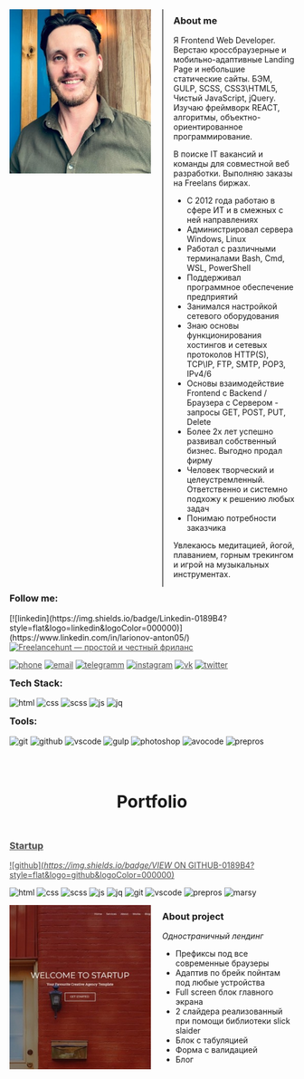 <style type="text/css">
	
/* Измененные стили темы */

	header {
		background: #051F32 !important;
	}

	h3 {
		margin-top: 10px !important; 
	}

	a {
		color: #474747;
		transition: all 0.5s ease 0s;
	}

	a:hover {
		text-decoration: none;
		color: #0D70A3;
	}

	a:visited {
	text-decoration: none;
	}

	a:focus,
	a:active {
	outline: none;
	}

	aside#sidebar {
		display:none !important;
	}

	#main-content {
    float: none;
    width: 100% !important;
	}

	#main-content h3:before, #main-content h2:before {
		padding-right: 0;
    	margin-left: 0;
    	content: none;
	}

/* Собственные стили */

	.about__row {
		display:flex;
	}

	.about__myphoto {
		position:relative;
		margin: 0px 40px 20px 0px; 
		flex: 0 0 250px;
		height: 290px;
	}
	
	.about__description {
		position: relative;
	}
	.about__description:before {
		position: absolute;
		top: 0;
		left: -20px;
		content:'';
		width: 2px;
		height: 100%;
		background-color: #666;
	}
	
	.about__img {
		position: absolute;
    	width: 100%;
    	height: 100%;
    	top: 0;
    	left: 0;
    	-o-object-fit: cover;
    	object-fit: cover;
	}

	.startup__title {
		text-align:center;
		font-size: 30px !important;
		margin: 80px 0 50px 0;
	}

	.startup__row {
		display:flex;
	}

	.startup__img {
		position:relative;
		flex: 0 0 250px;
		height: 290px;
		margin: 0 20px 0 0;
	}

	.startup__img>img {
		position: absolute;
    	width: 100%;
    	height: 100%;
    	top: 0;
    	left: 0;
    	-o-object-fit: cover;
    	object-fit: cover;
	}

	span {
		font-style:italic;
	}

/* Медиа запросы */

	@media (max-width:768px) {
		.about__row {
			flex-direction:column;
		}
		.about__myphoto {
			margin: 0px 0px 10px 0px; 
			flex: 0 0 290px;
			width: 250px;	
		}
		.startup__row {
			flex-direction:column;
		}
		.startup__img {
			flex: 0 0 250px;
			width: 100%;
			margin: 0 0 10px 0;
		}
		.startup__title {
			margin: 50px 0 50px 0;
		}
	}

	@media (max-width: 424px) {
		.about__myphoto {
			flex: 0 0 240px;
			width: 200px;	
		}
	}
</style>

<!-- Блок краткой информации обо мне -->

<div class="about__row">
	<div class="about__myphoto"><img class="about__img" src="img/myphoto.jpg"/></div>
	<div class="about__description">
		<h3> About me </h3>
		<p> Я Frontend Web Developer. Верстаю кроссбраузерные и мобильно-адаптивные Landing Page и небольшие статические сайты. БЭМ, GULP, SCSS, CSS3\HTML5, Чистый JavaScript, jQuery. Изучаю фреймворк REACT, алгоритмы, объектно-ориентированное программирование. </p>
		<p> В поиске IT вакансий и команды для совместной веб разработки. Выполняю заказы на Freelans биржах. </p>
			<ul>
			<li> С 2012 года работаю в сфере ИТ и в смежных с ней направлениях </li>
			<li> Администрировал сервера Windows, Linux </li> 
			<li> Работал с различными терминалами Bash, Cmd, WSL, PowerShell </li>
			<li> Поддерживал программное обеспечение предприятий </li>
			<li> Занимался настройкой сетевого оборудования </li>
			<li> Знаю основы функционирования хостингов и сетевых протоколов HTTP(S), TCP\IP, FTP, SMTP, POP3, IPv4/6 </li>
			<li> Основы взаимодействие Frontend с Backend / Браузера с Сервером - запросы GET, POST, PUT, Delete </li>
			<li> Более 2х лет успешно развивал собственный бизнес. Выгодно продал фирму </li>
			<li> Человек творческий и целеустремленный. Ответственно и системно подхожу к решению любых задач </li> 
			<li> Понимаю потребности заказчика </li>
			</ul>
		<p> Увлекаюсь медитацией, йогой, плаванием, горным трекингом и игрой на музыкальных инструментах. </p>
	</div>
</div>

<!-- Блок контактов -->

<h3>Follow me:</h3>
[![linkedin](https://img.shields.io/badge/Linkedin-0189B4?style=flat&logo=linkedin&logoColor=000000)](https://www.linkedin.com/in/larionov-anton05/)
<a href="https://freelancehunt.com/freelancer/anton_larionov05.html?from=shield&r=xPWv7" target="_blank"><img src="https://freelancehunt.com/shields/display/id/1109187/type/reviews?style=flat&amp;lang=ru" alt="Freelancehunt — простой и честный фриланс"></a>

[![phone](https://img.shields.io/badge/PHONE_+7_(988)_570_72_57-0189B4?style=flat&logo=apple&logoColor=D9D9D9)](tel:+79885707257)
[![email](https://img.shields.io/badge/EMAIL_larionovanton05@gmail.com-0189B4?style=flat&logo=gmail&logoColor=F44336)](mailto:larionovanton05@gmail.com)
[![telegramm](https://img.shields.io/badge/TELEGRAMM-0189B4?style=flat&logo=telegram&logoColor=1D97C9)](https://t.me/AntonLarionov1)
[![instagram](https://img.shields.io/badge/INSTARAM-0189B4?style=flat&logo=instagram&logoColor=B83092)](https://www.instagram.com/seignior.anlarion/)
[![vk](https://img.shields.io/badge/VKONTACTE-0189B4?style=flat&logo=vk&logoColor=5181B8)](https://vk.com/larionov66)
[![twitter](https://img.shields.io/badge/TWITTER-0189B4?style=flat&logo=twitter&logoColor=209BF3)](https://twitter.com/larionov_anton1)

<!-- Блок стека технологий -->

<h3>Tech Stack:</h3>

![html](https://img.shields.io/badge/HTML5-7A8573?style=flat&logo=html5&logoColor=E34F26)
![css](https://img.shields.io/badge/CSS3-7A8573?style=flat&logo=css3&logoColor=117B11)
![scss](https://img.shields.io/badge/SCSS-7A8573?style=flat&logo=sass&logoColor=D05385)
![js](https://img.shields.io/badge/JAVASCRIPT-7A8573?style=flat&logo=javascript&logoColor=F7E01D)
![jq](https://img.shields.io/badge/JQUERY-7A8573?style=flat&logo=jquery&logoColor=193657)

<h3>Tools:</h3>

![git](https://img.shields.io/badge/GIT-7A8573?style=flat&logo=git&logoColor=DF4C37)
![github](https://img.shields.io/badge/GITHUB-7A8573?style=flat&logo=github&logoColor=000000)
![vscode](https://img.shields.io/badge/VSCODE-7A8573?style=flat&logo=Visualstudio&logoColor=0278CB)
![gulp](https://img.shields.io/badge/GULP-7A8573?style=flat&logo=gulp&logoColor=E84C51)
![photoshop](https://img.shields.io/badge/PHOTOSHOP-7A8573?style=flat&logo=adobephotoshop&logoColor=001E36)
![avocode](https://img.shields.io/badge/AVOCODE-7A8573?style=flat&logo=adobephotoshop&logoColor=00BD87)
![prepros](https://img.shields.io/badge/PREPROS-7A8573?style=flat&logo=webpack&logoColor=20C4E1)



<!-- Блок проекта startup -->

<h2 class="startup__title">Portfolio</h2>
<h3><a href="https://larionov-anton.github.io/startup/">Startup</a></h3>

[![github](https://img.shields.io/badge/VIEW ON GITHUB-0189B4?style=flat&logo=github&logoColor=000000)](https://github.com/Larionov-Anton/startup)

![html](https://img.shields.io/badge/HTML5-701E16?style=plastic&logo=html5&logoColor=E34F26)
![css](https://img.shields.io/badge/CSS3-701E16?style=plastic&logo=css3&logoColor=117B11)
![scss](https://img.shields.io/badge/SCSS-701E16?style=plastic&logo=sass&logoColor=D05385)
![js](https://img.shields.io/badge/JAVASCRIPT-701E16?style=plastic&logo=javascript&logoColor=F7E01D)
![jq](https://img.shields.io/badge/JQUERY-701E16?style=plastic&logo=jquery&logoColor=193657)
![git](https://img.shields.io/badge/GIT-701E16?style=plastic&logo=git&logoColor=DF4C37)
![vscode](https://img.shields.io/badge/VSCODE-701E16?style=plastic&logo=Visualstudio&logoColor=0278CB)
![prepros](https://img.shields.io/badge/PREPROS-701E16?style=plastic&logo=webpack&logoColor=20C4E1)
![marsy](https://img.shields.io/badge/MARSY-701E16?style=plastic&logo=adobephotoshop&logoColor=FCEC7D)

<div class="startup__row">
	<a href="https://larionov-anton.github.io/startup/" class="startup__img"><img src="img/startup.jpg"/></a>
	<div class="startup__description">
		<h3>About project</h3>
		<p><span>Одностраничный лендинг</span></p>
		<ul>
			<li>Префиксы под все современные браузеры</li>
			<li>Адаптив по брейк пойнтам под любые устройства </li>
			<li>Full screen блок главного экрана</li>
			<li>2 слайдера реализованный при помощи библиотеки slick slaider</li>
			<li>Блок с табуляцией</li>
			<li>Форма с валидацией</li>
			<li>Блог</li>
			</ul>
		</div>
	</div>





